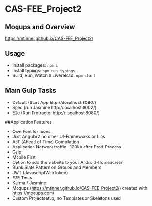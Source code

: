 
# CAS-FEE_Project2
## Moqups and Overview
https://mtinner.github.io/CAS-FEE_Project2/

## Usage
* Install packages: `npm i`
* Install typings: `npm run typings`
* Build, Run, Watch & Livereload: `npm start`

## Main Gulp Tasks
 * Default (Start App http://:localhost:8080/)
 * Spec (run Jasmine http://localhost:9002/)
 * E2e (Run Protractor http://:localhost:8080/)
 
##Application Features
* Own Font for Icons
* Just Angular2 no other UI-Frameworks or Libs
* AoT (Ahead of Time) Compilation
* Application Network traffic ~120kb after Prod-Process 
* Gzip
* Mobile First
* Option to add the website to your Android-Homescreen
* Blank Slate Pattern on Groups and Members
* JWT (JavascriptWebToken)
* E2E Tests
* Karma / Jasmine
* Moqups (https://mtinner.github.io/CAS-FEE_Project2/) created with https://moqups.com/
* Custom Projectsetup, no Templates or Skeletons used
